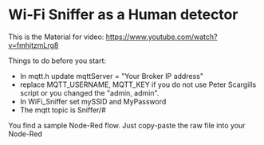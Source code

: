 # Wi-Fi Sniffer as a Human detector

This is the Material for video: https://www.youtube.com/watch?v=fmhjtzmLrg8

Things to do before you start:
- In mqtt.h update mqttServer = "Your Broker IP address"
- replace MQTT_USERNAME, MQTT_KEY if you do not use Peter Scargills script or you changed the "admin, admin".
- In WiFi_Sniffer set mySSID and MyPassword
- The mqtt topic is Sniffer/#

You find a sample Node-Red flow. Just copy-paste the raw file into your Node-Red
